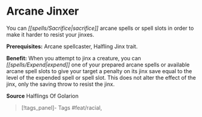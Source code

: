 ﻿---
cssclass: [feats]

---
# Arcane Jinxer

You can _[[spells/Sacrifice|sacrifice]]_ arcane spells or spell slots in order to make it harder to resist your jinxes.

**Prerequisites:** Arcane spellcaster, Halfling Jinx trait.

**Benefit:** When you attempt to jinx a creature, you can _[[spells/Expend|expend]]_ one of your prepared arcane spells or available arcane spell slots to give your target a penalty on its jinx save equal to the level of the expended spell or spell slot. This does not alter the effect of the jinx, only the saving throw to resist the jinx.

**Source** Halflings Of Golarion
>[!tags_panel]- Tags
> #feat/racial, 